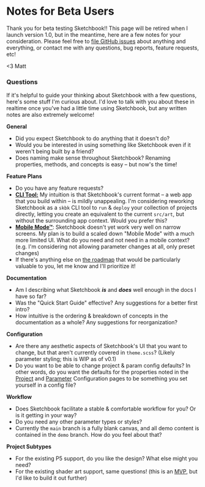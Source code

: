 # Notes for Beta Users

Thank you for beta testing Sketchbook!! This page will be retired when I launch version 1.0, but in the meantime, here are a few notes for your consideration. Please feel free to [file GitHub issues](https://github.com/flatpickles/sketchbook/issues/new) about anything and everything, or contact me with any questions, bug reports, feature requests, etc!

<3 Matt

### Questions

If it's helpful to guide your thinking about Sketchbook with a few questions, here's some stuff I'm curious about. I'd love to talk with you about these in realtime once you've had a little time using Sketchbook, but any written notes are also extremely welcome!

**General**

-   Did you expect Sketchbook to do anything that it doesn't do?
-   Would you be interested in using something like Sketchbook even if it weren't being built by a friend?
-   Does naming make sense throughout Sketchbook? Renaming properties, methods, and concepts is easy – but now's the time!

**Feature Plans**

-   Do you have any feature requests?
-   [**CLI Tool:**](https://github.com/flatpickles/sketchbook/issues/157) My intuition is that Sketchbook's current format – a web app that you build within – is mildly unappealing. I'm considering reworking Sketchbook as a `skbk` CLI tool to `run` & `deploy` your collection of projects directly, letting you create an equivalent to the current `src/art`, but without the surrounding app context. Would you prefer this?
-   [**Mobile Mode™**](https://github.com/flatpickles/sketchbook/issues/12): Sketchbook doesn't yet work very well on narrow screens. My plan is to build a scaled down "Mobile Mode" with a much more limited UI. What do you need and not need in a mobile context? (e.g. I'm considering not allowing parameter changes at all, only preset changes)
-   If there's anything else on [the roadmap](https://github.com/users/flatpickles/projects/2/views/1) that would be particularly valuable to you, let me know and I'll prioritize it!

**Documentation**

-   Am I describing what Sketchbook _**is**_ and _**does**_ well enough in the docs I have so far?
-   Was the "Quick Start Guide" effective? Any suggestions for a better first intro?
-   How intuitive is the ordering & breakdown of concepts in the documentation as a whole? Any suggestions for reorganization?

**Configuration**

-   Are there any aesthetic aspects of Sketchbook's UI that you want to change, but that aren't currently covered in `theme.scss`? (Likely parameter styling; this is WIP as of v0.1)
-   Do you want to be able to change project & param config defaults? In other words, do you want the defaults for the properties noted in the [Project](project-config.md) and [Parameter](param-config.md) Configuration pages to be something you set yourself in a config file?

**Workflow**

-   Does Sketchbook facilitate a stable & comfortable workflow for you? Or is it getting in your way?
-   Do you need any other parameter types or styles?
-   Currently the `main` branch is a fully blank canvas, and all demo content is contained in the `demo` branch. How do you feel about that?

**Project Subtypes**

-   For the existing P5 support, do you like the design? What else might you need?
-   For the existing shader art support, same questions! (this is an [MVP](https://github.com/flatpickles/sketchbook/issues/146), but I'd like to build it out further)

